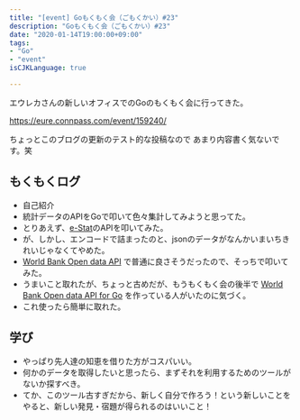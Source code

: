 ```yaml
---
title: "[event] Goもくもく会（ごもくかい）#23"
description: "Goもくもく会（ごもくかい）#23"
date: "2020-01-14T19:00:00+09:00"
tags:
- "Go"
- "event"
isCJKLanguage: true

---
```


エウレカさんの新しいオフィスでのGoのもくもく会に行ってきた。

<https://eure.connpass.com/event/159240/>

ちょっとこのブログの更新のテスト的な投稿なので
あまり内容書く気ないです。笑

## もくもくログ

- 自己紹介
- 統計データのAPIをGoで叩いて色々集計してみようと思ってた。
- とりあえず、[e-Stat](https://www.e-stat.go.jp/)のAPIを叩いてみた。
- が、しかし、エンコードで詰まったのと、jsonのデータがなんかいまいちきれいじゃなくてやめた。
- [World Bank Open data API](https://datahelpdesk.worldbank.org/knowledgebase/articles/889392-about-the-indicators-api-documentation) で普通に良さそうだったので、そっちで叩いてみた。
- うまいこと取れたが、ちょっと古めだが、もうもくもく会の後半で [World Bank Open data API for Go](https://github.com/mindreframer/golang-stuff/tree/master/github.com/johnwesonga/wbdata) を作っている人がいたのに気づく。
- これ使ったら簡単に取れた。

## 学び

- やっぱり先人達の知恵を借りた方がコスパいい。
- 何かのデータを取得したいと思ったら、まずそれを利用するためのツールがないか探すべき。
- てか、このツール古すぎだから、新しく自分で作ろう！という新しいことをやると、新しい発見・宿題が得られるのはいいこと！
